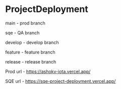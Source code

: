 # ProjectDeployment
main - prod branch

sqe - QA branch

develop - develop branch

feature - feature branch

release - release branch

Prod url - https://ashokv-iota.vercel.app/

SQE url - https://sqe-project-deployment.vercel.app/
